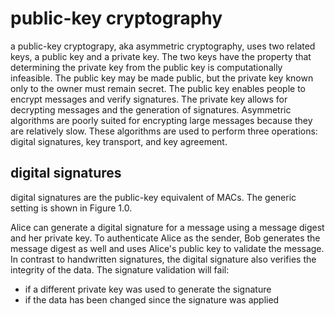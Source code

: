 # public-key cryptography

a public-key cryptograpy, aka asymmetric cryptography, uses two related keys, a public key and a private key. The two keys have the property that determining the private key from the public key is computationally infeasible. The public key may be made public, but the private key known only to the owner must remain secret. The public key enables people to encrypt messages and verify signatures. The private key allows for decrypting messages and the generation of signatures. Asymmetric algorithms are poorly suited for encrypting large messages because they are relatively slow. These algorithms are used to perform three operations: digital signatures, key transport, and key agreement.

## digital signatures

digital signatures are the public-key equivalent of MACs. The generic setting is shown in Figure 1.0. 

Alice can generate a digital signature for a message using a message digest and her private key. To authenticate Alice as the sender, Bob generates the message digest as well and uses Alice's public key to validate the message. In contrast to handwritten signatures, the digital signature also verifies the integrity of the data. The signature validation will fail:
- if a different private key was used to generate the signature
- if the data has been changed since the signature was applied 
<!--stackedit_data:
eyJoaXN0b3J5IjpbLTk1NTczNTY0MCwyMTI0NjQwNzMsLTE4OD
c4ODIwMDYsNTU1NTAxMTg0XX0=
-->